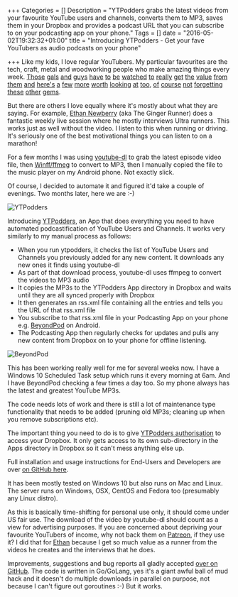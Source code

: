+++
Categories = []
Description = "YTPodders grabs the latest videos from your favourite YouTube users and channels, converts them to MP3, saves them in your Dropbox and provides a podcast URL that you can subscribe to on your podcasting app on your phone."
Tags = []
date = "2016-05-02T19:32:32+01:00"
title = "Introducing YTPodders - Get your fave YouTubers as audio podcasts on your phone"

+++
Like my kids, I love regular YouTubers. My particular favourites are the tech, craft, metal and woodworking people who make amazing things every week. [Those](https://www.youtube.com/channel/UCjA8vRlL1c7BDixQRJ39-LQ) [gals](https://www.youtube.com/user/darbinorvar) [and](https://www.youtube.com/channel/UC3KEoMzNz8eYnwBC34RaKCQ) [guys](https://www.youtube.com/user/jimmydiresta) [have](https://www.youtube.com/channel/UCHWvlZ6jGmXKYa1w8yRVcbA) [to](https://www.youtube.com/channel/UCETeXD_3awsQv-9rSdCYXQQ) [be](https://www.youtube.com/user/urbanTrash) [watched](https://www.youtube.com/user/Jayscustomcreations) [to](https://www.youtube.com/channel/UCYdkEm-NjhS8TmLVt_qZy9g) [really](https://www.youtube.com/channel/UCkhZ3X6pVbrEs_VzIPfwWgQ) [get](https://www.youtube.com/user/arduinoversusevil) [the](https://www.youtube.com/user/colinfurze) [value](https://www.youtube.com/channel/UCV8D6u7_jkuGf_iUvNzXpmg) [from](https://www.youtube.com/user/rusticman1973) [them](https://www.youtube.com/user/JoergSprave) [and](https://www.youtube.com/channel/UCpV7D0LoRbYhdx2G-whWyog) [here's](https://www.youtube.com/channel/UCfCKUsN2HmXfjiOJc7z7xBw) [a](https://www.youtube.com/channel/UC6x7GwJxuoABSosgVXDYtTw) [few](https://www.youtube.com/channel/UCUaiGrBfRCaC6pL7ZnZjWbg) [more](https://www.youtube.com/channel/UCHvBHWBzzB7NyU5tIiEZHBg) [worth](https://www.youtube.com/user/punishedprops) [looking](https://www.youtube.com/user/stevinmarin) [at](https://www.youtube.com/channel/UCAL3JXZSzSm8AlZyD3nQdBA) [too](https://www.youtube.com/user/testedcom), [of](https://www.youtube.com/channel/UCupK5wJGXHDemXmHFMCMtHA) [course](https://www.youtube.com/user/DrunkenWoodworker) [not](https://www.youtube.com/user/thebenheckshow) [forgetting](https://www.youtube.com/user/Matthiaswandel) [these](https://www.youtube.com/user/ferrynick) [other](https://www.youtube.com/user/makemagazine) [gems](https://www.youtube.com/user/benbrandt22).

But there are others I love equally where it's mostly about what they are saying. For example, [Ethan Newberry](https://www.youtube.com/user/TheGingerRunner) (aka The Ginger Runner) does a fantastic weekly live session where he mostly interviews Ultra runners. This works just as well without the video. I listen to this when running or driving. It's seriously one of the best motivational things you can listen to on a marathon!

For a few months I was using [youtube-dl](https://rg3.github.io/youtube-dl/) to grab the latest episode video file, then [Winff/ffmeg](http://winff.org/html_new/) to convert to MP3, then I manually copied the file to the music player on my Android phone. Not exactly slick.

Of course, I decided to automate it and figured it'd take a couple of evenings. Two months later, here we are :-)

![YTPodders](https://ytpodders.com/images/YTPodders_256x256_gradient.png)

Introducing [YTPodders](https://ytpodders.com), an App that does everything you need to have automated podcastification of YouTube Users and Channels. It works very similarly to my manual process as follows:

* When you run ytpodders, it checks the list of YouTube Users and Channels you previously added for any new content. It downloads any new ones it finds using youtube-dl
* As part of that download process, youtube-dl uses ffmpeg to convert the videos to MP3 audio
* It copies the MP3s to the YTPodders App directory in Dropbox and waits until they are all synced properly with Dropbox
* It then generates an rss.xml file containing all the entries and tells you the URL of that rss.xml file
* You subscribe to that rss.xml file in your Podcasting App on your phone e.g. [BeyondPod](https://play.google.com/store/apps/details?id=mobi.beyondpod&hl=en) on Android.
* The Podcasting App then regularly checks for updates and pulls any new content from Dropbox on to your phone for offline listening.

![BeyondPod](https://www.dropbox.com/s/22pziqm50ep9r55/beyondpod.png?raw=1)

This has been working really well for me for several weeks now. I have a Windows 10 Scheduled Task setup which runs it every morning at 6am. And I have BeyondPod checking a few times a day too. So my phone always has the latest and greatest YouTube MP3s.

The code needs lots of work and there is still a lot of maintenance type functionality that needs to be added (pruning old MP3s; cleaning up when you remove subscriptions etc).

The important thing you need to do is to give [YTPodders authorisation](https://ytpodders.com) to access your Dropbox. It only gets access to its own sub-directory in the Apps directory in Dropbox so it can't mess anything else up.

Full installation and usage instructions for End-Users and Developers are over [on GitHub here](https://github.com/conoro/ytpodders).

It has been mostly tested on Windows 10 but also runs on Mac and Linux. The server runs on Windows, OSX, CentOS and Fedora too (presumably any Linux distro).

As this is basically time-shifting for personal use only, it should come under US fair use. The download of the video by youtube-dl should count as a view for advertising purposes. If you are concerned about depriving your favourite YouTubers of income, why not back them on [Patreon](http://www.patreon.com), if they use it? I did that for [Ethan](https://www.patreon.com/thegingerrunner?ty=c) because I get so much value as a runner from the videos he creates and the interviews that he does.

Improvements, suggestions and bug reports all gladly accepted [over on GitHub](https://github.com/conoro/ytpodders). The code is written in Go/GoLang, yes it's a giant awful ball of mud hack and it doesn't do multiple downloads in parallel on purpose, not because I can't figure out goroutines :-) But it works.
